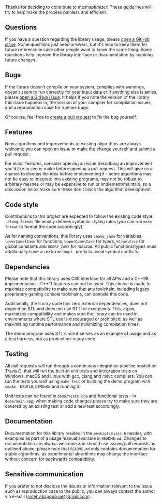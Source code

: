 Thanks for deciding to contribute to meshoptimizer! These guidelines will try to help make the process painless and efficient.

## Questions

If you have a question regarding the library usage, please [open a GitHub issue](https://github.com/zeux/meshoptimizer/issues/new).
Some questions just need answers, but it's nice to keep them for future reference in case other people want to know the same thing.
Some questions help improve the library interface or documentation by inspiring future changes.

## Bugs

If the library doesn't compile on your system, compiles with warnings, doesn't seem to run correctly for your input data or if anything else is amiss, please [open a GitHub issue](https://github.com/zeux/meshoptimizer/issues/new).
It helps if you note the version of the library this issue happens in, the version of your compiler for compilation issues, and a reproduction case for runtime bugs.

Of course, feel free to [create a pull request](https://help.github.com/articles/about-pull-requests/) to fix the bug yourself.

## Features

New algorithms and improvements to existing algorithms are always welcome; you can open an issue or make the change yourself and submit a pull request.

For major features, consider opening an issue describing an improvement you'd like to see or make before opening a pull request.
This will give us a chance to discuss the idea before implementing it - some algorithms may not be easy to integrate into existing programs, may not be robust to arbitrary meshes or may be expensive to run or implement/maintain, so a discussion helps make sure these don't block the algorithm development.

## Code style

Contributions to this project are expected to follow the existing code style.
`.clang-format` file mostly defines syntactic styling rules (you can run `make format` to format the code accordingly).

As for naming conventions, this library uses `snake_case` for variables, `lowerCamelCase` for functions, `UpperCamelCase` for types, `kCamelCase` for global constants and `SCARY_CASE` for macros. All public functions/types must additionally have an extra `meshopt_` prefix to avoid symbol conflicts.

## Dependencies

Please note that this library uses C89 interface for all APIs and a C++98 implementation - C++11 features can not be used.
This choice is made to maximize compatibility to make sure that any toolchain, including legacy proprietary gaming console toolchains, can compile this code.

Additionally, the library code has zero external dependencies, does not depend on STL and does not use RTTI or exceptions.
This, again, maximizes compatibility and makes sure the library can be used in environments where STL use is discouraged or prohibited, as well as maximizing runtime performance and minimizing compilation times.

The demo program uses STL since it serves as an example of usage and as a test harness, not as production-ready code.

## Testing

All pull requests will run through a continuous integration pipeline hosted on [Travis CI](https://travis-ci.org/zeux/meshoptimizer) that will run the built-in unit tests and integration tests on Windows, macOS and Linux with gcc, clang and msvc compilers.
You can run the tests yourself using `make test` or building the demo program with `cmake -DBUILD_DEMO=ON` and running it.

Unit tests can be found in `demo/tests.cpp` and functional tests - in `demo/main.cpp`; when making code changes please try to make sure they are covered by an existing test or add a new test accordingly.

## Documentation

Documentation for this library resides in the `meshoptimizer.h` header, with examples as part of a usage manual available in `README.md`.
Changes to documentation are always welcome and should use issues/pull requests as outlined above; please note that `README.md` only contains documentation for stable algorithms, as experimental algorithms may change the interface without concern for backwards compatibility.

## Sensitive communication

If you prefer to not disclose the issues or information relevant to the issue such as reproduction case to the public, you can always contact the author via e-mail (arseny.kapoulkine@gmail.com).
